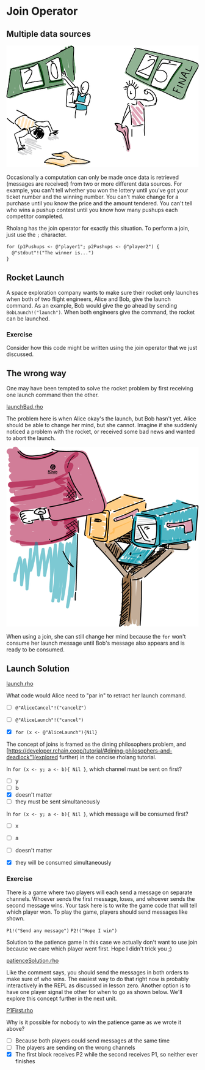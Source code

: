 # Join Operator
## Multiple data sources

![In general, the winner of this pushup competition can't be determined until both participants are finished.](pushups.png)

Occasionally a computation can only be made once data is retrieved (messages are received) from two or more different data sources. For example, you can't tell whether you won the lottery until you've got your ticket number and the winning number. You can't make change for a purchase until you know the price and the amount tendered. You can't tell who wins a pushup contest until you know how many pushups each competitor completed.

Rholang has the join operator for exactly this situation. To perform a join, just use the `;` character.

```
for (p1Pushups <- @"player1"; p2Pushups <- @"player2") {
  @"stdout"!("The winner is...")
}
```



## Rocket Launch

A space exploration company wants to make sure their rocket only launches when both of two flight engineers, Alice and Bob, give the launch command. As an example, Bob would give the go ahead by sending `BobLaunch!("launch")`. When both engineers give the command, the rocket can be launched.

### Exercise
Consider how this code might be written using the join operator that we just discussed.


## The wrong way

One may have been tempted to solve the rocket problem by first receiving one launch command then the other.

[launchBad.rho](launchBad.rho)

The problem here is when Alice okay's the launch, but Bob hasn't yet. Alice should be able to change her mind, but she cannot. Imagine if she suddenly noticed a problem with the rocket, or received some bad news and wanted to abort the launch.

![No use in grabbing just one set of mail. Might as well wait until the second set](join.png)

When using a join, she can still change her mind because the `for` won't consume her launch message until Bob's message also appears and is ready to be consumed.

## Launch Solution

[launch.rho](launch.rho)

What code would Alice need to "par in" to retract her launch command.
- [ ] `@"AliceCancel"!("cancelZ")`
- [ ] `@"AliceLaunch"!("cancel")`
- [x] `for (x <- @"AliceLaunch"){Nil}`


The concept of joins is framed as the dining philosophers problem, and [https://developer.rchain.coop/tutorial/#dining-philosophers-and-deadlock"](explored further) in the concise rholang tutorial.



In `for (x <- y; a <- b){ Nil }`, which channel must be sent on first?
- [ ] y
- [ ] b
- [x] doesn't matter
- [ ] they must be sent simultaneously

In `for (x <- y; a <- b){ Nil }`, which message will be consumed first?
- [ ] x
- [ ] a
- [ ] doesn't matter
- [x] they will be consumed simultaneously



### Exercise
There is a game where two players will each send a message on separate channels. Whoever sends the first message, loses, and whoever sends the second message wins. Your task here is to write the game code that will tell which player won. To play the game, players should send messages like shown.

`P1!("Send any message")`
`P2!("Hope I win")`



Solution to the patience game
In this case we actually don't want to use join because we care which player went first. Hope I didn't trick you ;)

[patienceSolution.rho](patienceSolution.rho)

Like the comment says, you should send the messages in both orders to make sure of who wins. The easiest way to do that right now is probably interactively in the REPL as discussed in lesson zero. Another option is to have one player signal the other for when to go as shown below. We'll explore this concept further in the next unit.

[P1First.rho](P1First.rho)

Why is it possible for nobody to win the patience game as we wrote it above?
- [ ] Because both players could send messages at the same time
- [ ] The players are sending on the wrong channels
- [x] The first block receives P2 while the second receives P1, so neither ever finishes
